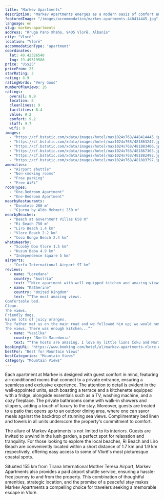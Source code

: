 ```yaml
---
title: "Markev Apartments"
description: "Markev Apartments emerges as a modern oasis of comfort and convenience, situated just a stone's throw away from the serene Beach at Government Villas in Vlorë."
featuredImage: "/images/accommodation/markev-apartments-448414445.jpg"
language: en
slug: markev-apartments
address: "Rruga Pano Xhaho, 9405 Vlorë, Albania"
city: "Vlorë"
location: "Vlorë"
accommodationType: "apartment"
coordinates:
  lat: 40.42326548
  lng: 19.49319588
price: "US$25"
priceFrom: 25
starRating: 3
rating: 8.9
ratingWords: "Very Good"
numberOfReviews: 26
ratings:
  overall: 8.9
  location: 8
  cleanliness: 9
  facilities: 8.4
  value: 9.2
  comfort: 9.2
  staff: 9.7
  wifi: 0
images:
  - "https://cf.bstatic.com/xdata/images/hotel/max1024x768/448414445.jpg?k=a569af130d541fb7d34896d1f645559f6ae980e5f0fe8490778624bcf62d485f&o=&hp=1"
  - "https://cf.bstatic.com/xdata/images/hotel/max1024x768/481863247.jpg?k=74336680cf2995dc1638e48a8237abf84215ff2071950d970e790b363a4af05d&o=&hp=1"
  - "https://cf.bstatic.com/xdata/images/hotel/max1024x768/481883406.jpg?k=40fedaa7863167f91792409212372340a9045b8407d3646446b5b51ab6521003&o=&hp=1"
  - "https://cf.bstatic.com/xdata/images/hotel/max1024x768/481867305.jpg?k=b37d0fac475b41e169b9fe62f42d2639ec23a9e020b7f0e7e221739d94cea8cc&o=&hp=1"
  - "https://cf.bstatic.com/xdata/images/hotel/max1024x768/481882492.jpg?k=8d8f95ae55c80213d68b2ff40ed67ffa07bda412fb6159274f0e78ca04d01dd9&o=&hp=1"
  - "https://cf.bstatic.com/xdata/images/hotel/max1024x768/481883797.jpg?k=0dca1d10ee361d122759295e1dd8fcb4c61e44d972c15ceec0e35f65e46efd49&o=&hp=1"
amenities:
  - "Airport shuttle"
  - "Non-smoking rooms"
  - "Free parking"
  - "Free WiFi"
roomTypes:
  - "One-Bedroom Apartment"
  - "One-Bedroom Apartment"
nearbyRestaurants:
  - "Donatelo 200 m"
  - "Gjurma by Aldo Mehmeti 250 m"
nearbyBeaches:
  - "Beach at Government Villas 650 m"
  - "Ri Beach 750 m"
  - "Liro Beach 1.4 km"
  - "Vlore Beach 2.2 km"
  - "Coco Bongo Beach 2.4 km"
whatsNearby:
  - "Scooby Doo Vlore 1.5 km"
  - "Kuzum Baba 4.9 km"
  - "Independence Square 5 km"
airports:
  - "Corfu International Airport 97 km"
reviews:
  - name: "Loredana"
    country: "Austria"
    text: "“Nice apartment with well equipped kitchen and amazing views. The hosts are super kind, they even left us some mandarines. Finding the place is a bit tricky, but Mario‘s dad met us on the main road and we followed him up. The cute and friendly dogs...”"
  - name: "Katherine"
    country: "United Kingdom"
    text: "“The most amazing views.
Comfortable bed.
Clean.
The views.
Friendly dogs.
Given lots of juicy oranges.
The father met us on the main road and we followed him up; we would never have found it otherwise.
The views. There was enough kitchen...”"
  - name: "Vasilka"
    country: "North Macedonia"
    text: "“The hosts are amazing. I love my little lions Čoku and Marina. The apartment was extremely clean and the bed and everything inside was cosy and on spot. The view on the sea and the city is breathtaking.Looking forward coming back again to the...”"
bookingURL: "https://www.booking.com/hotel/al/markev-apartments-vlore.en-gb.html?aid=8035640"
bestFor: "Best for Mountain Views"
bestCategories: "Mountain Views"
category: "Mountain Views"
---
```


Each apartment at Markev is designed with guest comfort in mind, featuring air-conditioned rooms that connect to a private entrance, ensuring a seamless and exclusive experience. The attention to detail is evident in the well-appointed units, each boasting a terrace and a kitchenette equipped with a fridge, alongside essentials such as a TV, washing machine, and a cozy fireplace. The private bathrooms come with walk-in showers and slippers, adding a touch of luxury to the stay. Moreover, guests are treated to a patio that opens up to an outdoor dining area, where one can savor meals against the backdrop of stunning sea views. Complimentary bed linen and towels in all units underscore the property's commitment to comfort.

The allure of Markev Apartments is not limited to its interiors. Guests are invited to unwind in the lush garden, a perfect spot for relaxation and tranquility. For those looking to explore the local beaches, Ri Beach and Liro Beach are conveniently located within a short distance of 1.7 km and 1.9 km respectively, offering easy access to some of Vlorë's most picturesque coastal spots.

Situated 155 km from Tirana International Mother Teresa Airport, Markev Apartments also provides a paid airport shuttle service, ensuring a hassle-free journey to and from the property. This combination of thoughtful amenities, strategic location, and the promise of a peaceful stay makes Markev Apartments a compelling choice for travelers seeking a memorable escape in Vlorë.
